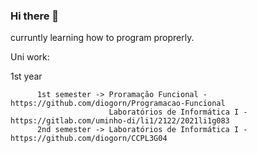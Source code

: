 ### Hi there 👋

<!--
**diogorn/diogorn** is a ✨ _special_ ✨ repository because its `README.md` (this file) appears on your GitHub profile.

Here are some ideas to get you started:

- 🔭 I’m currently working on ...
- 🌱 I’m currently learning ...
- 👯 I’m looking to collaborate on ...
- 🤔 I’m looking for help with ...
- 💬 Ask me about ...
- 📫 How to reach me: ...
- 😄 Pronouns: ...
- ⚡ Fun fact: ...
-->
curruntly learning how to program proprerly.

Uni work:

1st year 

          1st semester -> Proramação Funcional - https://github.com/diogorn/Programacao-Funcional
                          Laboratórios de Informática I - https://gitlab.com/uminho-di/li1/2122/2021li1g083
          2nd semester -> Laboratórios de Informática I - https://github.com/diogorn/CCPL3G04

